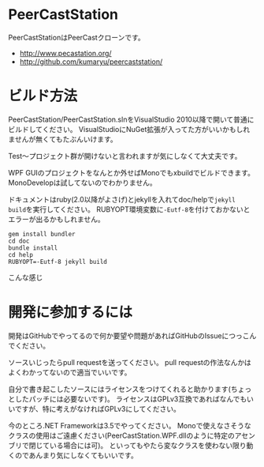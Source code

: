PeerCastStation
===============
PeerCastStationはPeerCastクローンです。

* http://www.pecastation.org/
* http://github.com/kumaryu/peercaststation/

ビルド方法
==========
PeerCastStation/PeerCastStation.slnをVisualStudio 2010以降で開いて普通にビルドしてください。
VisualStudioにNuGet拡張が入ってた方がいいかもしれませんが無くてもたぶんいけます。

Test～プロジェクト群が開けないと言われますが気にしなくて大丈夫です。

WPF GUIのプロジェクトをなんとか外せばMonoでもxbuildでビルドできます。
MonoDevelopは試してないのでわかりません。

ドキュメントはruby(2.0以降がよさげ)とjekyllを入れてdoc/helpで`jekyll build`を実行してください。
RUBYOPT環境変数に`-Eutf-8`を付けておかないとエラーが出るかもしれません。

    gem install bundler
    cd doc
    bundle install
    cd help
    RUBYOPT=-Eutf-8 jekyll build

こんな感じ

開発に参加するには
==================
開発はGitHubでやってるので何か要望や問題があればGitHubのIssueにつっこんでください。

ソースいじったらpull requestを送ってください。
pull requestの作法なんかはよくわかってないので適当でいいです。

自分で書き起こしたソースにはライセンスをつけてくれると助かります(ちょっとしたパッチには必要ないです)。
ライセンスはGPLv3互換であればなんでもいいですが、特に考えがなければGPLv3にしてください。

今のところ.NET Frameworkは3.5でやってください。
Monoで使えなさそうなクラスの使用はご遠慮ください(PeerCastStation.WPF.dllのように特定のアセンブリで閉じている場合には可)。
といってもやたら変なクラスを使わない限り動くのであんまり気にしなくてもいいです。

